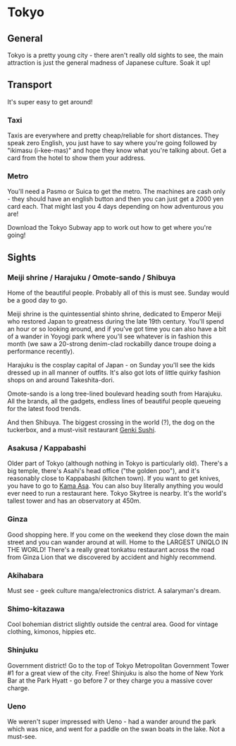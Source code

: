 # Tokyo

## General

Tokyo is a pretty young city - there aren't really old sights to see, the main
attraction is just the general madness of Japanese culture. Soak it up!

## Transport

It's super easy to get around!

### Taxi

Taxis are everywhere and pretty cheap/reliable for short distances. They speak
zero English, you just have to say where you're going followed by "ikimasu
(i-kee-mas)" and hope they know what you're talking about. Get a card from the
hotel to show them your address.

### Metro

You'll need a Pasmo or Suica to get the metro. The machines are cash only - they
should have an english button and then you can just get a 2000 yen card each.
That might last you 4 days depending on how adventurous you are!

Download the Tokyo Subway app to work out how to get where you're going!

## Sights

### Meiji shrine / Harajuku / Omote-sando / Shibuya

Home of the beautiful people. Probably all of this is must see. Sunday would be
a good day to go.

Meiji shrine is the quintessential shinto shrine, dedicated to Emperor Meiji who
restored Japan to greatness during the late 19th century. You'll spend an hour
or so looking around, and if you've got time you can also have a bit of a wander
in Yoyogi park where you'll see whatever is in fashion this month (we saw a
20-strong denim-clad rockabilly dance troupe doing a performance recently).

Harajuku is the cosplay capital of Japan - on Sunday you'll see the kids dressed
up in all manner of outfits. It's also got lots of little quirky fashion shops
on and around Takeshita-dori.

Omote-sando is a long tree-lined boulevard heading south from Harajuku. All the
brands, all the gadgets, endless lines of beautiful people queueing for the
latest food trends.

And then Shibuya. The biggest crossing in the world (?), the dog on the
tuckerbox, and a must-visit restaurant
[Genki Sushi](https://goo.gl/maps/4H4MqRvLBqb4RfRX6).

### Asakusa / Kappabashi

Older part of Tokyo (although nothing in Tokyo is particularly old). There's a
big temple, there's Asahi's head office ("the golden poo"), and it's reasonably
close to Kappabashi (kitchen town). If you want to get knives, you have to go to
[Kama Asa](https://goo.gl/maps/85nrAptF71Fg8FbLA). You can also buy literally
anything you would ever need to run a restaurant here. Tokyo Skytree is nearby.
It's the world's tallest tower and has an observatory at 450m.

### Ginza

Good shopping here. If you come on the weekend they close down the main street
and you can wander around at will. Home to the LARGEST UNIQLO IN THE WORLD!
There's a really great tonkatsu restaurant across the road from Ginza Lion that
we discovered by accident and highly recommend.

### Akihabara

Must see - geek culture manga/electronics district. A salaryman's dream.

### Shimo-kitazawa

Cool bohemian district slightly outside the central area. Good for vintage
clothing, kimonos, hippies etc.

### Shinjuku

Government district! Go to the top of Tokyo Metropolitan Government Tower #1 for
a great view of the city. Free! Shinjuku is also the home of New York Bar at the
Park Hyatt - go before 7 or they charge you a massive cover charge.

### Ueno

We weren't super impressed with Ueno - had a wander around the park which was
nice, and went for a paddle on the swan boats in the lake. Not a must-see.
